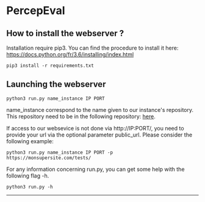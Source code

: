 # PercepEval #

## How to install the webserver ?

Installation require pip3.
You can find the procedure to install it here: https://docs.python.org/fr/3.6/installing/index.html

```
pip3 install -r requirements.txt
```

## Launching the webserver

```
python3 run.py name_instance IP PORT
```

name_instance correspond to the name given to our instance's repository.
This repository need to be in the following repository: [here](instances/).

If access to our websevice is not done via http://IP:PORT/, you need to provide your url via the optional parameter public_url.
Please consider the following example:
```
python3 run.py name_instance IP PORT -p https://monsupersite.com/tests/
```

For any information concerning run.py, you can get some help with the following flag -h.
```
python3 run.py -h
```

-------------------------------------------------

